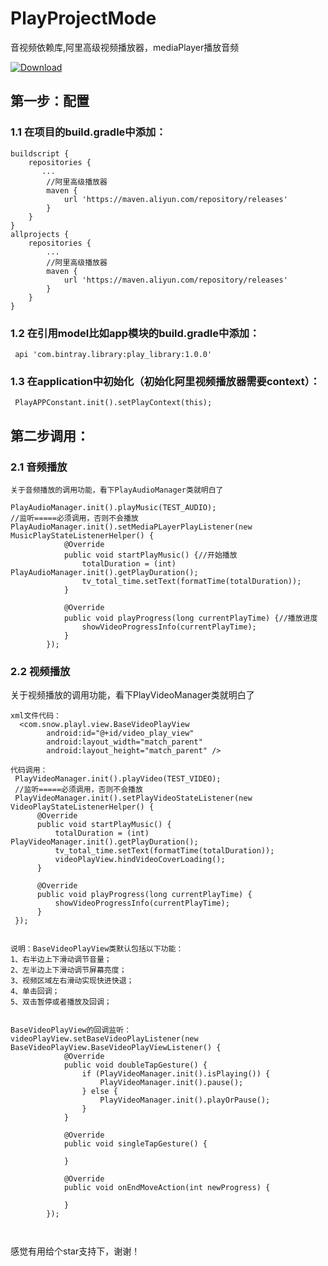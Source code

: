 # PlayProjectMode
音视频依赖库,阿里高级视频播放器，mediaPlayer播放音频

[ ![Download](https://api.bintray.com/packages/zhaoyingtao/maven/play_library/images/download.svg) ](https://bintray.com/zhaoyingtao/maven/play_library/_latestVersion)

## 第一步：配置
### 1.1 在项目的build.gradle中添加：  
```
buildscript {
    repositories {
       ...
        //阿里高级播放器
        maven {
            url 'https://maven.aliyun.com/repository/releases'
        }
    }
}
allprojects {
    repositories {
        ...
        //阿里高级播放器
        maven {
            url 'https://maven.aliyun.com/repository/releases'
        }
    }
}
```  
### 1.2 在引用model比如app模块的build.gradle中添加： 
```
 api 'com.bintray.library:play_library:1.0.0'  
```
### 1.3 在application中初始化（初始化阿里视频播放器需要context）：   
```
 PlayAPPConstant.init().setPlayContext(this);
```

## 第二步调用：
### 2.1 音频播放
```
关于音频播放的调用功能，看下PlayAudioManager类就明白了  

PlayAudioManager.init().playMusic(TEST_AUDIO);
//监听=====必须调用，否则不会播放
PlayAudioManager.init().setMediaPLayerPlayListener(new MusicPlayStateListenerHelper() {
            @Override
            public void startPlayMusic() {//开始播放
                totalDuration = (int) PlayAudioManager.init().getPlayDuration();
                tv_total_time.setText(formatTime(totalDuration));
            }

            @Override
            public void playProgress(long currentPlayTime) {//播放进度
                showVideoProgressInfo(currentPlayTime);
            }
        });
```  
### 2.2 视频播放  
关于视频播放的调用功能，看下PlayVideoManager类就明白了  
```
xml文件代码：
  <com.snow.playl.view.BaseVideoPlayView
        android:id="@+id/video_play_view"
        android:layout_width="match_parent"
        android:layout_height="match_parent" />
        
代码调用：
 PlayVideoManager.init().playVideo(TEST_VIDEO);
 //监听=====必须调用，否则不会播放
 PlayVideoManager.init().setPlayVideoStateListener(new VideoPlayStateListenerHelper() {
      @Override
      public void startPlayMusic() {
          totalDuration = (int) PlayVideoManager.init().getPlayDuration();
          tv_total_time.setText(formatTime(totalDuration));
          videoPlayView.hindVideoCoverLoading();
      }

      @Override
      public void playProgress(long currentPlayTime) {
          showVideoProgressInfo(currentPlayTime);
      }
 });


说明：BaseVideoPlayView类默认包括以下功能：   
1、右半边上下滑动调节音量；   
2、左半边上下滑动调节屏幕亮度；   
3、视频区域左右滑动实现快进快退；   
4、单击回调；   
5、双击暂停或者播放及回调；    


BaseVideoPlayView的回调监听：    
videoPlayView.setBaseVideoPlayListener(new BaseVideoPlayView.BaseVideoPlayViewListener() {
            @Override
            public void doubleTapGesture() {
                if (PlayVideoManager.init().isPlaying()) {
                    PlayVideoManager.init().pause();
                } else {
                    PlayVideoManager.init().playOrPause();
                }
            }

            @Override
            public void singleTapGesture() {

            }

            @Override
            public void onEndMoveAction(int newProgress) {

            }
        });   
        
 
```


感觉有用给个star支持下，谢谢！
